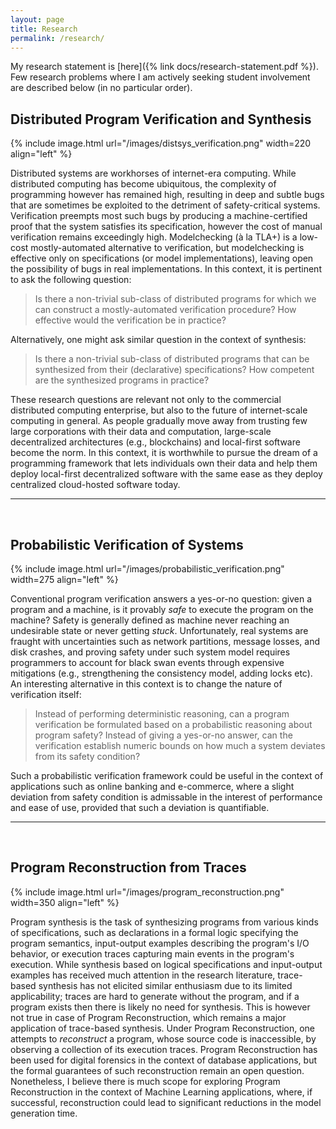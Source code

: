 ```yaml
---
layout: page
title: Research
permalink: /research/
---
```

My research statement is [here]({% link docs/research-statement.pdf %}).
Few research problems where I am actively seeking student involvement
are described below (in no particular order). 

<h2> Distributed Program Verification and Synthesis</h2>

{% include image.html url="/images/distsys_verification.png" width=220 align="left" %}

Distributed systems are workhorses of internet-era computing. While
distributed computing has become ubiquitous, the complexity of
programming however has remained high, resulting in deep and subtle
bugs that are sometimes be exploited to the detriment of
safety-critical systems. Verification preempts most such bugs by
producing a machine-certified proof that the system satisfies its
specification, however the cost of manual verification remains
exceedingly high. Modelchecking (à la TLA+) is a low-cost
mostly-automated alternative to verification, but modelchecking is
effective only on specifications (or model implementations), leaving
open the possibility of bugs in real implementations. In this context,
it is pertinent to ask the following question:


> Is there a non-trivial sub-class of distributed programs for which
> we can construct a mostly-automated verification procedure? How
> effective would the verification be in practice?

Alternatively, one might ask similar question in the context of
synthesis: 

> Is there a non-trivial sub-class of distributed programs that can
> be synthesized from their (declarative) specifications? How
> competent are the synthesized programs in practice?

These research questions are relevant not only to the commercial
distributed computing enterprise, but also to the future of
internet-scale computing in general. As people gradually move away
from trusting few large corporations with their data and computation,
large-scale decentralized architectures (e.g., blockchains) and
local-first software become the norm. In this context, it is
worthwhile to pursue the dream of a programming framework that lets
individuals own their data and help them deploy local-first
decentralized software with the same ease as they deploy centralized
cloud-hosted software today.

<hr /> <br />

<h2> Probabilistic Verification of Systems </h2>

{% include image.html url="/images/probabilistic_verification.png" width=275 align="left" %}

Conventional program verification answers a yes-or-no question: given
a program and a machine, is it provably *safe* to execute the program
on the machine? Safety is generally defined as machine never reaching
an undesirable state or never getting *stuck*. Unfortunately, real
systems are fraught with uncertainties such as network partitions,
message losses, and disk crashes, and proving safety under such system
model requires programmers to account for black swan events through
expensive mitigations (e.g., strengthening the consistency model,
adding locks etc). An interesting alternative in this context is to
change the nature of verification itself:

> Instead of performing deterministic reasoning, can a program
> verification be formulated based on a probabilistic reasoning about
> program safety? Instead of giving a yes-or-no answer, can the
> verification  establish numeric bounds on how much a system
> deviates from its safety condition?

Such a probabilistic verification framework could be useful in the
context of applications such as online banking and e-commerce, where a
slight deviation from safety condition is admissable in the interest
of performance and ease of use, provided that such a deviation is
quantifiable.

<hr /> <br />
<h2> Program Reconstruction from Traces </h2>

{% include image.html url="/images/program_reconstruction.png" width=350 align="left" %}

Program synthesis is the task of synthesizing programs from various
kinds of specifications, such as declarations in a formal logic
specifying the program semantics, input-output examples describing the
program's I/O behavior, or execution traces capturing main events in
the program's execution. While synthesis based on logical
specifications and input-output examples has received much attention
in the research literature, trace-based synthesis has not elicited
similar enthusiasm due to its limited applicability; traces are hard
to generate without the program, and if a program exists then there is
likely no need for synthesis. This is however not true in case of
Program Reconstruction, which remains a major application of
trace-based synthesis. Under Program Reconstruction, one attempts to
*reconstruct* a program, whose source code is inaccessible, by
observing a collection of its execution traces. Program Reconstruction
has been used for digital forensics in the context of database
applications, but the formal guarantees of such reconstruction remain
an open question. Nonetheless, I believe there is much scope for
exploring Program Reconstruction in the context of Machine Learning
applications, where, if successful, reconstruction could lead to
significant reductions in the model generation time. 
